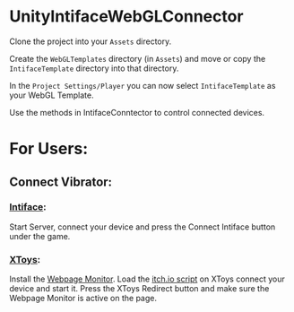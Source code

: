 # UnityIntifaceWebGLConnector

Clone the project into your `Assets` directory.

Create the `WebGLTemplates` directory (in `Assets`) and move or copy the `IntifaceTemplate` directory into that directory.

In the `Project Settings/Player` you can now select `IntifaceTemplate` as your WebGL Template.

Use the methods in IntifaceConntector to control connected devices.

# For Users:
## Connect Vibrator:
### [Intiface](https://intiface.com/): 
Start Server, connect your device and press the Connect Intiface button under the game.
### [XToys](https://xtoys.app/): 
Install the [Webpage Monitor](https://guide.xtoys.app/tools/webpage-monitor.html). Load the [itch.io script](https://xtoys.app/scripts/-NtDUDJZeeKhInEXcS-4) on XToys connect your device and start it. Press the XToys Redirect button and make sure the Webpage Monitor is active on the page.
